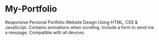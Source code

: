 # My-Portfolio
Responsive Personal Portfolio Website Design Using HTML, CSS &amp; JavaScript.
Contains animations when scrolling.
Include a form to send me a message.
Compatible with all devices.
